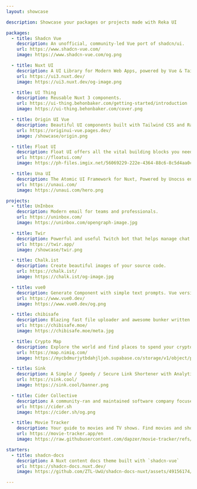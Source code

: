 ```yaml
---
layout: showcase

description: Showcase your packages or projects made with Reka UI

packages:
  - title: Shadcn Vue
    description: An unofficial, community-led Vue port of shadcn/ui.
    url: https://www.shadcn-vue.com/
    image: https://www.shadcn-vue.com/og.png

  - title: Nuxt UI
    description: A UI Library for Modern Web Apps, powered by Vue & Tailwind CSS.
    url: https://ui3.nuxt.dev/
    image: https://ui3.nuxt.dev/og-image.png

  - title: UI Thing
    description: Reusable Nuxt 3 components.
    url: https://ui-thing.behonbaker.com/getting-started/introduction
    image: https://ui-thing.behonbaker.com/cover.png

  - title: Origin UI Vue
    description: Beautiful UI components built with Tailwind CSS and Radix Vue
    url: https://originui-vue.pages.dev/
    image: /showcase/origin.png

  - title: Float UI
    description: Float UI offers all the vital building blocks you need to transform your idea into a great-looking startup.
    url: https://floatui.com/
    image: https://ph-files.imgix.net/56069229-222e-4364-88c6-8c5d4aa0c3e5.png?auto=compress&codec=mozjpeg&cs=strip&auto=format&fit=max&dpr=1

  - title: Una UI
    description: The Atomic UI Framework for Nuxt, Powered by Unocss engine.
    url: https://unaui.com/
    image: https://unaui.com/hero.png

projects:
  - title: UnInbox
    description: Modern email for teams and professionals.
    url: https://uninbox.com/
    image: https://uninbox.com/opengraph-image.jpg

  - title: Twir
    description: Powerful and useful Twitch bot that helps manage chat on big channels.
    url: https://twir.app/
    image: /showcase/twir.png

  - title: Chalk.ist
    description: Create beautiful images of your source code.
    url: https://chalk.ist/
    image: https://chalk.ist/og-image.jpg

  - title: vue0
    description: Generate Component with simple text prompts. Vue version open source alternative for v0.
    url: https://www.vue0.dev/
    image: https://www.vue0.dev/og.png

  - title: chibisafe
    description: Blazing fast file uploader and awesome bunker written in node! 🚀
    url: https://chibisafe.moe/
    image: https://chibisafe.moe/meta.jpg

  - title: Crypto Map
    description: Explore the world and find places to spend your crypto.
    url: https://map.nimiq.com/
    image: https://mycbdmurjytbdahjljoh.supabase.co/storage/v1/object/public/og-image/og-image.jpg

  - title: Sink
    description: A Simple / Speedy / Secure Link Shortener with Analytics, 100% run on Cloudflare.
    url: https://sink.cool/
    image: https://sink.cool/banner.png

  - title: Cider Collective
    description: A community-ran and maintained software company focused on creating the best experience for end users.
    url: https://cider.sh
    image: https://cider.sh/og.png

  - title: Movie Tracker
    description: Your guide to movies and TV shows. Find movies and shows, create lists, share your thoughts.
    url: https://movie-tracker.app/en
    image: https://raw.githubusercontent.com/dapzer/movie-tracker/refs/heads/master/apps/frontend/src/public/ogImageEn.webp

starters:
  - title: shadcn-docs
    description: A Nuxt content docs theme built with `shadcn-vue`
    url: https://shadcn-docs.nuxt.dev/
    image: https://github.com/ZTL-UwU/shadcn-docs-nuxt/assets/49156174/b317288d-092d-4656-af5e-54034351daca

---
```

